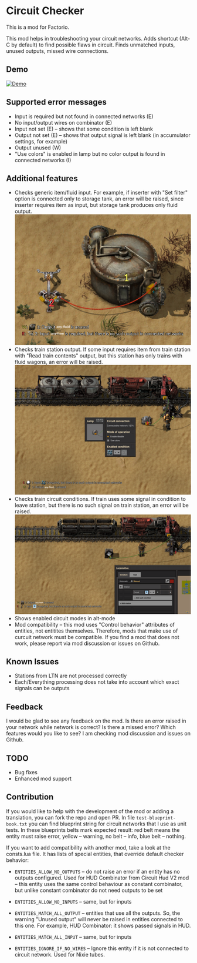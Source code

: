 # Circuit Checker

This is a mod for Factorio.

This mod helps in troubleshooting your circuit networks.
Adds shortcut (Alt-C by default) to find possible flaws in circuit. Finds unmatched inputs, unused outputs, missed wire connections.

## Demo
[![Demo](https://i.imgur.com/mgDnQIh.png)](http://www.youtube.com/watch?v=XtN_u3z9w58)

## Supported error messages
 - Input is required but not found in connected networks (E)
 - No input/output wires on combinator (E)
 - Input not set (E) – shows that some condition is left blank
 - Output not set (E) – shows that output signal is left blank (in accumulator settings, for example)
 - Output unused (W)
 - "Use colors" is enabled in lamp but no color output is found in connected networks (I)

## Additional features
 - Checks generic item/fluid input. For example, if inserter with "Set filter" option is connected only to storage tank, an error will be raised, since inserter requires item as input, but storage tank produces only fluid output.
!["Any item example](demo_images/inserter-tank.png)
 - Checks train station output. If some input requires item from train station with "Read train contents" output, but this station has only trains with fluid wagons, an error will be raised.  
 ![Train contains example](demo_images/train_contains_error.png)
 - Checks train circuit conditions. If train uses some signal in condition to leave station, but there is no such signal on train station, an error will be raised.
  ![Train condition example](demo_images/train-condition.png)
 - Shows enabled circuit modes in alt-mode
 - Mod compatibility – this mod uses "Control behavior" attributes of entities, not entitites themselves. Therefore, mods that make use of curcuit network must be compatible. If you find a mod that does not work, please report via mod discussion or issues on Github.

## Known Issues
 - Stations from LTN are not processed correctly 
 - Each/Everything processing does not take into account which exact signals can be outputs

## Feedback
I would be glad to see any feedback on the mod. 
Is there an error raised in your network while network is correct?
Is there a missed error?
Which features would you like to see?
I am checking mod discussion and issues on Github.


## TODO
 - Bug fixes
 - Enhanced mod support

## Contribution
If you would like to help with the development of the mod or adding a translation, you can fork the repo and open PR. In file `test-blueprint-book.txt` you can find blueprint string for circuit networks that I use as unit tests. In these blueprints belts mark expected result: red belt means the entity must raise error, yellow – warning, no belt – info, blue belt – nothing.

If you want to add compatibility with another mod, take a look at the consts.lua file. It has lists of special entities, that override default checker behavior:

- `ENTITIES_ALLOW_NO_OUTPUTS` – do not raise an error if an entity has no outputs configured. Used for HUD Combinator from Circuit Hud V2 mod – this entity uses the same control behaviour as constant combinator, but unlike constant combinator do not need outputs to be set

- `ENTITIES_ALLOW_NO_INPUTS` – same, but for inputs

- `ENTITIES_MATCH_ALL_OUTPUT` – entities that use all the outputs. So, the warning "Unused output" will never be raised in entities connected to this one. For example, HUD Combinator: it shows passed signals in HUD.

- `ENTITIES_MATCH_ALL_INPUT` – same, but for inputs

- `ENTITIES_IGNORE_IF_NO_WIRES` – Ignore this entity if it is not connected to circuit network. Used for Nixie tubes.